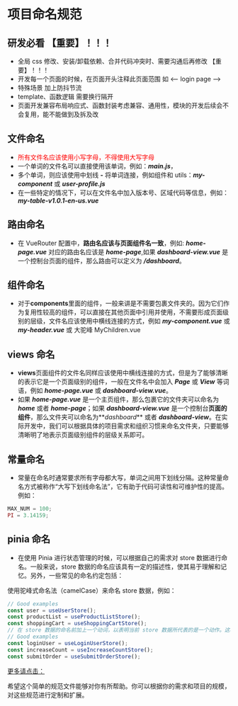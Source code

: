 # 项目命名规范

## 研发必看 【重要】！！！

-  全局 css 修改、安装/卸载依赖、合并代码冲突时、需要沟通后再修改 【重要】！！！
-  开发每一个页面的时候，在页面开头注释此页面范围 如 <-- login page -->
-  特殊场景 加上防抖节流
-  template、函数逻辑 需要换行隔开
-  页面开发兼容布局响应式、函数封装考虑兼容、通用性，模块的开发后续会不会复用，能不能做到及拆及改

## 文件命名

-  <div style="color:red">所有文件名应该使用小写字母，不得使用大写字母</div>
-  一个单词的文件名可以直接使用该单词，例如：**_main.js_**，
-  多个单词，则应该使用中划线 **-** 将单词连接，例如组件和 utils：**_my-component_** 或 **_user-profile.js_**
-  在一些特定的情况下，可以在文件名中加入版本号、区域代码等信息，例如：**_my-table-v1.0.1-en-us.vue_**

## 路由命名

-  在 VueRouter 配置中，**路由名应该与页面组件名一致**，例如: **_home-page.vue_** 对应的路由名应该是 **_home-page_**,如果 **_dashboard-view.vue_** 是一个控制台页面的组件，那么路由可以定义为 **_/dashboard_**。

## 组件命名

-  对于**components**里面的组件，一般来讲是不需要包裹文件夹的。因为它们作为复用性较高的组件，可以直接在其他页面中引用并使用，不需要形成页面级别的层级，文件名应该使用中横线连接的方式，例如 **_my-component.vue_** 或 **_my-header.vue_** 或 大驼峰 MyChildren.vue

## views 命名

-  **views**页面组件的文件名同样应该使用中横线连接的方式，但是为了能够清晰的表示它是一个页面级别的组件，一般在文件名中会加入 **_Page_** 或 **_View_** 等词语，例如 **_home-page.vue_** 或 **_dashboard-view.vue_**。
-  如果 **_home-page.vue_** 是一个主页组件，那么包裹它的文件夹可以命名为 **_home_** 或者 **_home-page_**；如果 **_dashboard-view.vue_** 是一个控制台**页面的组件**，那么文件夹可以命名为**_dashboard_** 或者 **_dashboard-view_**。在实际开发中，我们可以根据具体的项目需求和组织习惯来命名文件夹，只要能够清晰明了地表示页面级别组件的层级关系即可。

## 常量命名

-  常量在命名时通常要求所有字母都大写，单词之间用下划线分隔。这种常量命名方式被称作“大写下划线命名法”，它有助于代码可读性和可维护性的提高。例如：

```javascript
MAX_NUM = 100;
PI = 3.14159;
```

## pinia 命名

-  在使用 Pinia 进行状态管理的时候，可以根据自己的需求对 store 数据进行命名。一般来说，store 数据的命名应该具有一定的描述性，使其易于理解和记忆。另外，一些常见的命名约定包括：

使用驼峰式命名法（camelCase）来命名 store 数据，例如：

```javascript
// Good examples
const user = useUserStore();
const productList = useProductListStore();
const shoppingCart = useShoppingCartStore();
// 在 store 数据的命名前加上一个动词，以表明当前 store 数据所代表的是一个动作。这种命名方式可以更好地描述 store 数据的作用和目的，例如：
// Good examples
const loginUser = useLoginUserStore();
const increaseCount = useIncreaseCountStore();
const submitOrder = useSubmitOrderStore();
```

<a href="https://docs.qq.com/doc/DZUhlTGhTclhyTE9O" title="【腾讯文档】代码风格及规范">更多请点击：</a>

希望这个简单的规范文件能够对你有所帮助。你可以根据你的需求和项目的规模，对这些规范进行定制和扩展。

